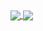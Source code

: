   <a href="https://github.com/LuizPhelipeRodrigues/github-readme-stats">
    <img align="center" src="https://github-readme-stats.vercel.app/api?username=LuizPhelipeRodrigues&bg_color=00000000&text_color=FFFFFF&theme=buefy" />
  </a>
  <a href="https://github.com/LuizPhelipeRodrigues/github-readme-stats">
    <img align="center" src="https://github-readme-stats.vercel.app/api/top-langs/?username=LuizPhelipeRodrigues&bg_color=00000000&text_color=FFFFFF&theme=buefy" />
  </a>
